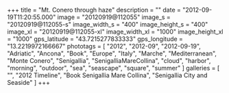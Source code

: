 +++
title = "Mt. Conero through haze"
description = ""
date = "2012-09-19T11:20:55.000"
image = "20120919@112055"
image_s = "20120919@112055-s"
image_width_s = "400"
image_height_s = "400"
image_xl = "20120919@112055-xl"
image_width_xl = "1000"
image_height_xl = "1000"
gps_latitude = "43.7215277833333"
gps_longitude = "13.2219972166667"
phototags = [ "2012", "2012-09", "2012-09-19", "Adriatic", "Ancona", "Book", "Europe", "Italy", "Marche", "Mediterranean", "Monte Conero", "Senigallia", "SenigalliaMareCollina", "cloud", "harbor", "morning", "outdoor", "sea", "seascape", "square", "summer" ]
galleries = [ "", "2012 Timeline", "Book Senigallia Mare Collina", "Senigallia City and Seaside" ]
+++
